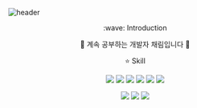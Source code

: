 ![header](https://capsule-render.vercel.app/api?type=waving&color=auto&height=300&section=header&text=Hello%20I'm%20chaerim&fontSize=90)

<div align=center>
  :wave: Introduction
  
  🔭 계속 공부하는 개발자 채림입니다 🔭
  
  :star: Skill
  
   <img src="https://img.shields.io/badge/C++-00599C?style=flat-square&logo=C%2B%2B&logoColor=white"/></a> 
  <img src="https://img.shields.io/badge/Java-007396?style=flat-square&logo=Java&logoColor=white"/></a> 
  <img src="https://img.shields.io/badge/Python-3766AB?style=flat-square&logo=Python&logoColor=white"/></a> 
   <img src="https://img.shields.io/badge/Javascript-F7DF1E?style=flat-square&logo=Javascript&logoColor=white"/></a>
      <img src="https://img.shields.io/badge/Django-092E20?style=flat-square&logo=Django&logoColor=white"/></a> 
  <img src="https://img.shields.io/badge/Node.js-339933?style=flat-square&logo=Node.js&logoColor=white"/></a>
  
  <img src="https://img.shields.io/badge/Docker-2496ED?style=flat-square&logo=Docker&logoColor=white"/></a>
  <img src="https://img.shields.io/badge/MySQL-4479A1?style=flat-square&logo=MySQL&logoColor=white"/></a>
    <img src="https://img.shields.io/badge/MongoDB-47A248?style=flat-square&logo=MongoDB&logoColor=white"/></a>
  
  
  
  
</div>


<!--
**ParkChaerim/ParkChaerim** is a ✨ _special_ ✨ repository because its `README.md` (this file) appears on your GitHub profile.

Here are some ideas to get you started:

- 🔭 I’m currently working on ...
- 🌱 I’m currently learning ...
- 👯 I’m looking to collaborate on ...
- 🤔 I’m looking for help with ...
- 💬 Ask me about ...
- 📫 How to reach me: ...
- 😄 Pronouns: ...
- ⚡ Fun fact: ...
-->
